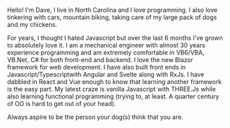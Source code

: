 Hello!  I'm Dave, I live in North Carolina and I love programming.  I also love tinkering with cars, mountain biking, taking care of my large pack of dogs and my chickens.

For years, I thought I hated Javascript but over the last 6 months I've grown to absolutely love it.  I am a mechanical engineer with almost 30 years experience programming and am extremely comfortable in VB6/VBA, VB.Net, C# for both front-end and backend.  I love the new Blazor framework for web development.  I have also built front ends in Javascript/Typescriptwith Angular and Svelte along with RxJs.  I have dabbled in React and Vue enough to know that learning another framework is the easy part.  My latest craze is vanilla Javascript with THREE.Js while also learning functional programming (trying to, at least.  A quarter century of OO is hard to get out of your head).

Always aspire to be the person your dog(s) think that you are.
